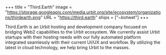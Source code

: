 +++
title = "Third.Earth"
image = "https://storage.googleapis.com/media.urbit.org/site/ecosystem/organizations/thirdearth.png"
URL = "https://third.earth"
ships = ["~botwet"]
+++

Third.Earth is an Urbit hosting and development company focused on bridging Web2 capabilities to the Urbit ecosystem.  We currently assist Urbit startups with their hosting needs with our fully automated platform integrated seamlessly with their current UI/UX and workflow. By utilizing the latest in cloud technology, we help bring Urbit to the masses. 
